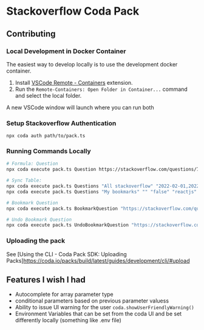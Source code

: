 # Stackoverflow Coda Pack

## Contributing

### Local Development in Docker Container

The easiest way to develop locally is to use the development docker container.

1. Install [VSCode Remote - Containers](https://marketplace.visualstudio.com/items?itemName=ms-vscode-remote.remote-containers) extension. 
2. Run the `Remote-Containers: Open Folder in Container...` command and select the local folder.

A new VSCode window will launch where you can run both 


### Setup Stackoverflow Authentication 

```
npx coda auth path/to/pack.ts
```

### Running Commands Locally

```bash
# Formula: Question
npx coda execute pack.ts Question https://stackoverflow.com/questions/72913818/how-to-access-my-sprite-properties-from-outside-a-function-in-phaser3-and-matter

# Sync Table:
npx coda execute pack.ts Questions "All stackoverflow" "2022-02-01,2022-05-01" "false" "reactjs,nextjs,vercel"
npx coda execute pack.ts Questions "My bookmarks" "" "false" "reactjs"

# Bookmark Question
npx coda execute pack.ts BookmarkQuestion "https://stackoverflow.com/questions/72931914/error-usehref-may-be-used-only-in-the-context-of-a-router-component-in-reg"

# Undo Bookmark Question
npx coda execute pack.ts UndoBookmarkQuestion "https://stackoverflow.com/questions/72931914/error-usehref-may-be-used-only-in-the-context-of-a-router-component-in-reg"
```

### Uploading the pack

See [Using the CLI - Coda Pack SDK: Uploading Packs]https://coda.io/packs/build/latest/guides/development/cli/#upload

## Features I wish I had

* Autocomplete for array parameter type
* conditional parameters based on previous parameter valuess
* Ability to issue UI warning for the user `coda.showUserFriendlyWarning()`
* Environment Variables that can be set from the coda UI and be set differently locally (something like .env file)